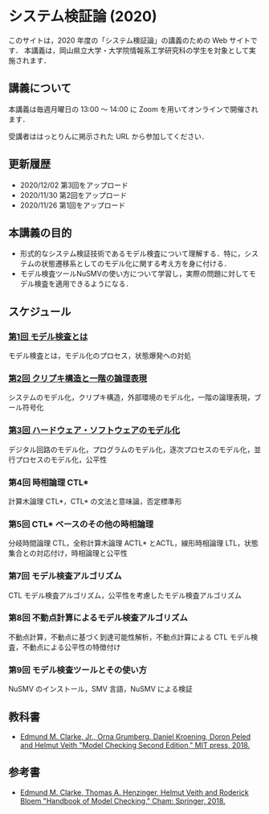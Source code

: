 # システム検証論 (2020)

このサイトは，2020 年度の「システム検証論」の講義のための Web サイトです．
本講義は，岡山県立大学・大学院情報系工学研究科の学生を対象として実施されます．

## 講義について

本講義は毎週月曜日の 13:00 〜 14:00 に Zoom を用いてオンラインで開催されます．

受講者ははっとりんに掲示された URL から参加してください．


## 更新履歴
- 2020/12/02 第3回をアップロード
- 2020/11/30 第2回をアップロード
- 2020/11/26 第1回をアップロード

## 本講義の目的

- 形式的なシステム検証技術であるモデル検査について理解する．特に，システムの状態遷移系としてのモデル化に関する考え方を身に付ける．
- モデル検査ツールNuSMVの使い方について学習し，実際の問題に対してモデル検査を適用できるようになる．

## スケジュール
### [第1回 モデル検査とは](lec01.md)
モデル検査とは，モデル化のプロセス，状態爆発への対処

### [第2回 クリプキ構造と一階の論理表現](lec02.md)
システムのモデル化，クリプキ構造，外部環境のモデル化，一階の論理表現，ブール符号化

### [第3回 ハードウェア・ソフトウェアのモデル化](lec03.md)
デジタル回路のモデル化，プログラムのモデル化，逐次プロセスのモデル化，並行プロセスのモデル化，公平性

### 第4回 時相論理 CTL\*
計算木論理 CTL\*，CTL\* の文法と意味論，否定標準形

### 第5回 CTL\* ベースのその他の時相論理
分岐時間論理 CTL，全称計算木論理 ACTL\* とACTL，線形時相論理 LTL，状態集合との対応付け，時相論理と公平性

### 第7回 モデル検査アルゴリズム
CTL モデル検査アルゴリズム，公平性を考慮したモデル検査アルゴリズム

### 第8回 不動点計算によるモデル検査アルゴリズム
不動点計算，不動点に基づく到達可能性解析，不動点計算による CTL モデル検査，不動点による公平性の特徴付け

### 第9回 モデル検査ツールとその使い方
NuSMV のインストール，SMV 言語，NuSMV による検証


## 教科書
- [Edmund M. Clarke, Jr., Orna Grumberg, Daniel Kroening, Doron Peled and Helmut Veith
  "Model Checking Second Edition," MIT press, 2018.](https://mitpress.mit.edu/books/model-checking-second-edition)


## 参考書
- [Edmund M. Clarke, Thomas A. Henzinger, Helmut Veith and Roderick Bloem
  "Handbook of Model Checking," Cham: Springer, 2018.](https://www.springer.com/jp/book/9783319105741)
